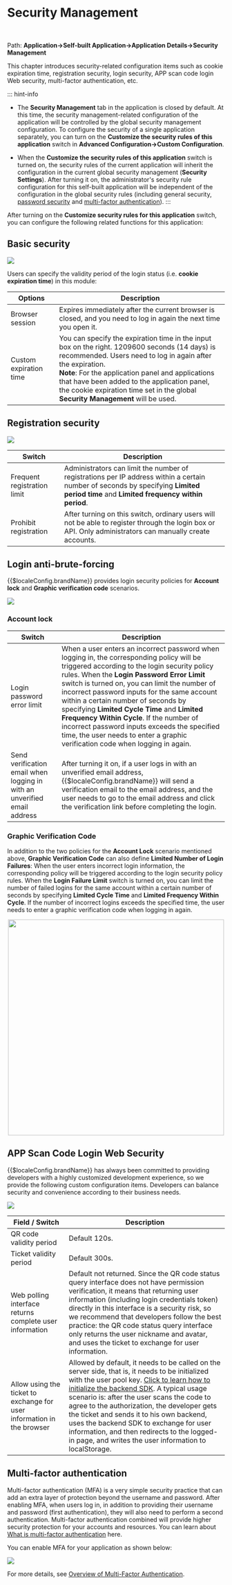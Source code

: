 # Security Management​
​
<LastUpdated/>

Path: **Application->Self-built Application->Application Details->Security Management**

This chapter introduces security-related configuration items such as cookie expiration time, registration security, login security, APP scan code login Web security, multi-factor authentication, etc.

::: hint-info
* The **Security Management** tab in the application is closed by default. At this time, the security management-related configuration of the application will be controlled by the global security management configuration. To configure the security of a single application separately, you can turn on the **Customize the security rules of this application** switch in **Advanced Configuration->Custom Configuration**.

* When the **Customize the security rules of this application** switch is turned on, the security rules of the current application will inherit the configuration in the current global security management (**Security Settings**). After turning it on, the administrator's security rule configuration for this self-built application will be independent of the configuration in the global security rules (including general security, [password security](../../security/pw-security/) and [multi-factor authentication](../../security/mfa/README.md)).
  :::

After turning on the **Customize security rules for this application** switch, you can configure the following related functions for this application:

## Basic security

![](../images/cookie-expire-time.png)

Users can specify the validity period of the login status (i.e. **cookie expiration time**) in this module:

|Options|Description|
|----|----|
|Browser session|Expires immediately after the current browser is closed, and you need to log in again the next time you open it. |
|Custom expiration time|You can specify the expiration time in the input box on the right. 1209600 seconds (14 days) is recommended. Users need to log in again after the expiration. </br>**Note**: For the application panel and applications that have been added to the application panel, the cookie expiration time set in the global **Security Management** will be used. |

## Registration security

![](../images/register-security.png)

|Switch|Description|
|----|----|
|Frequent registration limit|Administrators can limit the number of registrations per IP address within a certain number of seconds by specifying **Limited period time** and **Limited frequency within period**. |
|Prohibit registration|After turning on this switch, ordinary users will not be able to register through the login box or API. Only administrators can manually create accounts. |

## Login anti-brute-forcing

{{$localeConfig.brandName}} provides login security policies for **Account lock** and **Graphic verification code** scenarios.

![](../images/login-anti-bruteforcing.png)

### Account lock

|Switch|Description|
|----|----|
|Login password error limit|When a user enters an incorrect password when logging in, the corresponding policy will be triggered according to the login security policy rules. When the **Login Password Error Limit** switch is turned on, you can limit the number of incorrect password inputs for the same account within a certain number of seconds by specifying **Limited Cycle Time** and **Limited Frequency Within Cycle**. If the number of incorrect password inputs exceeds the specified time, the user needs to enter a graphic verification code when logging in again. |
|Send verification email when logging in with an unverified email address|After turning it on, if a user logs in with an unverified email address, {{$localeConfig.brandName}} will send a verification email to the email address, and the user needs to go to the email address and click the verification link before completing the login. |

### Graphic Verification Code

In addition to the two policies for the **Account Lock** scenario mentioned above, **Graphic Verification Code** can also define **Limited Number of Login Failures**: When the user enters incorrect login information, the corresponding policy will be triggered according to the login security policy rules. When the **Login Failure Limit** switch is turned on, you can limit the number of failed logins for the same account within a certain number of seconds by specifying **Limited Cycle Time** and **Limited Frequency Within Cycle**. If the number of incorrect logins exceeds the specified time, the user needs to enter a graphic verification code when logging in again.

<img src="../images/login-figure.png" height=500
style="display:block;margin: 0 auto;">

## APP Scan Code Login Web Security

{{$localeConfig.brandName}} has always been committed to providing developers with a highly customized development experience, so we provide the following custom configuration items. Developers can balance security and convenience according to their business needs.

<img src="../images/web-scan-login-security.png">

|Field / Switch|Description|
|----|----|
|QR code validity period|Default 120s. |
|Ticket validity period|Default 300s. |
|Web polling interface returns complete user information|Default not returned. Since the QR code status query interface does not have permission verification, it means that returning user information (including login credentials token) directly in this interface is a security risk, so we recommend that developers follow the best practice: the QR code status query interface only returns the user nickname and avatar, and uses the ticket to exchange for user information. |
|Allow using the ticket to exchange for user information in the browser|Allowed by default, it needs to be called on the server side, that is, it needs to be initialized with the user pool key. [Click to learn how to initialize the backend SDK](/reference/sdk-for-node/README.md). A typical usage scenario is: after the user scans the code to agree to the authorization, the developer gets the ticket and sends it to his own backend, uses the backend SDK to exchange for user information, and then redirects to the logged-in page, and writes the user information to localStorage. |

## Multi-factor authentication

Multi-factor authentication (MFA) is a very simple security practice that can add an extra layer of protection beyond the username and password. After enabling MFA, when users log in, in addition to providing their username and password (first authentication), they will also need to perform a second authentication. Multi-factor authentication combined will provide higher security protection for your accounts and resources. You can learn about [What is multi-factor authentication](/concepts/mfa.md) here.

You can enable MFA for your application as shown below:

![](../images/app-level-mfa.png)

For more details, see [Overview of Multi-Factor Authentication](/guides/security/mfa/).